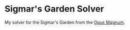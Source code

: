 # Sigmar's Garden Solver
My solver for the Sigmar's Garden from the [Opus Magnum](https://store.steampowered.com/app/558990/Opus_Magnum/).
